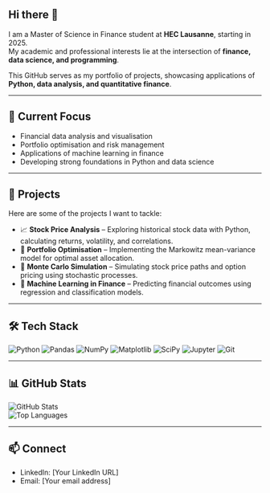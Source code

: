 ## Hi there 👋

I am a Master of Science in Finance student at **HEC Lausanne**, starting in 2025.  
My academic and professional interests lie at the intersection of **finance, data science, and programming**.  

This GitHub serves as my portfolio of projects, showcasing applications of **Python, data analysis, and quantitative finance**.

---

## 🔎 Current Focus
- Financial data analysis and visualisation  
- Portfolio optimisation and risk management  
- Applications of machine learning in finance  
- Developing strong foundations in Python and data science  

---

## 📂 Projects
Here are some of the projects I want to tackle:

- 📈 **Stock Price Analysis** – Exploring historical stock data with Python, calculating returns, volatility, and correlations.  
- 💼 **Portfolio Optimisation** – Implementing the Markowitz mean-variance model for optimal asset allocation.  
- 🎲 **Monte Carlo Simulation** – Simulating stock price paths and option pricing using stochastic processes.  
- 🤖 **Machine Learning in Finance** – Predicting financial outcomes using regression and classification models.  

---

## 🛠️ Tech Stack
![Python](https://img.shields.io/badge/Python-3776AB?style=flat&logo=python&logoColor=white)
![Pandas](https://img.shields.io/badge/Pandas-150458?style=flat&logo=pandas&logoColor=white)
![NumPy](https://img.shields.io/badge/Numpy-013243?style=flat&logo=numpy&logoColor=white)
![Matplotlib](https://img.shields.io/badge/Matplotlib-11557c?style=flat)
![SciPy](https://img.shields.io/badge/SciPy-8CAAE6?style=flat&logo=scipy&logoColor=white)
![Jupyter](https://img.shields.io/badge/Jupyter-F37626?style=flat&logo=jupyter&logoColor=white)
![Git](https://img.shields.io/badge/Git-F05032?style=flat&logo=git&logoColor=white)

---

## 📊 GitHub Stats
![GitHub Stats](https://github-readme-stats.vercel.app/api?username=YOUR-USERNAME&show_icons=true&theme=default)  
![Top Languages](https://github-readme-stats.vercel.app/api/top-langs/?username=YOUR-USERNAME&layout=compact&theme=default)

---

## 📫 Connect
- LinkedIn: [Your LinkedIn URL]  
- Email: [Your email address]  
